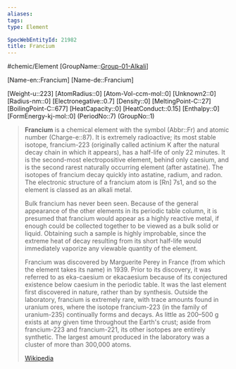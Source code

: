 ```yaml
---
aliases: 
tags: 
type: Element

SpocWebEntityId: 21982
title: Francium
---
```

#chemic/Element 
[GroupName::[Group-01-Alkali](chemic/Elements/Group-01-Alkali.md)]

[Name-en::Francium]
[Name-de::Francium]

[Weight-u::223]
[AtomRadius::0]
[Atom-Vol-ccm-mol::0]
[Unknown2::0]
[Radius-nm::0]
[Electronegative::0.7]
[Density::0]
[MeltingPoint-C::27]
[BoilingPoint-C::677]
[HeatCapacity::0]
[HeatConduct::0.15]
[Enthalpy::0]
[FormEnergy-kj-mol::0]
(PeriodNo::7)
(GroupNo::1)

> **Francium** is a chemical element with the symbol (Abbr::Fr) and atomic number (Charge-e::87). It is extremely radioactive; its most stable isotope, francium-223 (originally called actinium K after the natural decay chain in which it appears), has a half-life of only 22 minutes. It is the second-most electropositive element, behind only caesium, and is the second rarest naturally occurring element (after astatine). The isotopes of francium decay quickly into astatine, radium, and radon. The electronic structure of a francium atom is [Rn] 7s1, and so the element is classed as an alkali metal.
>
> Bulk francium has never been seen. Because of the general appearance of the other elements in its periodic table column, it is presumed that francium would appear as a highly reactive metal, if enough could be collected together to be viewed as a bulk solid or liquid. Obtaining such a sample is highly improbable, since the extreme heat of decay resulting from its short half-life would immediately vaporize any viewable quantity of the element.
>
> Francium was discovered by Marguerite Perey in France (from which the element takes its name) in 1939. Prior to its discovery, it was referred to as eka-caesium or ekacaesium because of its conjectured existence below caesium in the periodic table. It was the last element first discovered in nature, rather than by synthesis. Outside the laboratory, francium is extremely rare, with trace amounts found in uranium ores, where the isotope francium-223 (in the family of uranium-235) continually forms and decays. As little as 200–500 g exists at any given time throughout the Earth's crust; aside from francium-223 and francium-221, its other isotopes are entirely synthetic. The largest amount produced in the laboratory was a cluster of more than 300,000 atoms.
>
> [Wikipedia](https://en.wikipedia.org/wiki/Francium)

